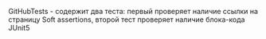 GitHubTests - содержит два теста: первый проверяет наличие ссылки на страницу Soft assertions, второй тест проверяет наличие блока-кода JUnit5


